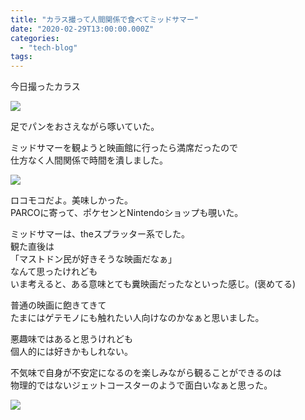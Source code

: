 ```yaml
---
title: "カラス撮って人間関係で食べてミッドサマー"
date: "2020-02-29T13:00:00.000Z"
categories: 
  - "tech-blog"
tags: 
---
```


今日撮ったカラス

![](images/img_20200229_1333471391680410530623256.jpg)

足でパンをおさえながら啄いていた。

ミッドサマーを観ようと映画館に行ったら満席だったので  
仕方なく人間関係で時間を潰しました。

![](images/2020-02-29-13-53-37-0588392890640277098795.jpg)

ロコモコだよ。美味しかった。  
PARCOに寄って、ポケセンとNintendoショップも覗いた。

ミッドサマーは、theスプラッター系でした。  
観た直後は  
「マストドン民が好きそうな映画だなぁ」  
なんて思ったけれども  
いま考えると、ある意味とても糞映画だったなといった感じ。(褒めてる)

普通の映画に飽きてきて  
たまにはゲテモノにも触れたい人向けなのかなぁと思いました。

悪趣味ではあると思うけれども  
個人的には好きかもしれない。

不気味で自身が不安定になるのを楽しみながら観ることができるのは  
物理的ではないジェットコースターのようで面白いなぁと思った。

![](https://scontent-nrt1-1.xx.fbcdn.net/v/t1.0-9/s1080x2048/52898531_1965362773589525_5425302877562208256_o.jpg?_nc_cat=106&_nc_sid=8024bb&_nc_ohc=VhVPB68YaBUAX-UxVRp&_nc_ht=scontent-nrt1-1.xx&_nc_tp=7&oh=205d95be8fd3dcd09481092bc59ba5ef&oe=5EFE33D6)
